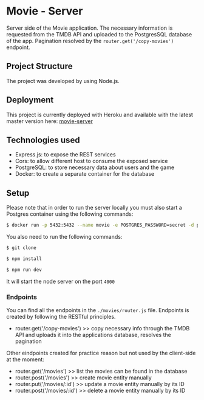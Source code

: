 # Movie - Server
Server side of the Movie application. The necessary information is requested from the TMDB API and uploaded to the PostgresSQL database of the app. Pagination resolved by the `router.get('/copy-movies')` endpoint.

## Project Structure
The project was developed by using Node.js.

## Deployment 
This project is currently deployed with Heroku and available with the latest master version here: [movie-server](https://movie-server-db.herokuapp.com)

    
## Technologies used
- Express.js: to expose the REST services
- Cors: to allow different host to consume the exposed service
- PostgreSQL: to store necessary data about users and the game
- Docker: to create a separate container for the database

## Setup
Please note that in order to run the server locally you must also start a Postgres container
using the following commands:

```bash
$ docker run -p 5432:5432 --name movie -e POSTGRES_PASSWORD=secret -d postgres
```
You also need to run the following commands:

```bash
$ git clone
```
```bash
$ npm install
```
```bash
$ npm run dev
```

It will start the node server on the port `4000`

### Endpoints
You can find all the endpoints in the `./movies/router.js` file. Endpoints is created by following the RESTful principles.

- router.get('/copy-movies') >> copy necessary info through the TMDB API and uploads it into the applications database, resolves the pagination

Other eindpoints created for practice reason but not used by the client-side at the moment:
- router.get('/movies') >> list the movies can be found in the database
- router.post('/movies') >> create movie entity manually
- router.put('/movies/:id') >> update a movie entity manually by its ID
- router.post('/movies/:id') >> delete a movie entity manually by its ID



